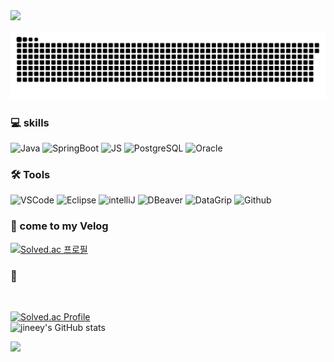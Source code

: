 <img src="https://capsule-render.vercel.app/api?type=waving&color=B3D96C&height=150&section=header&text=jineey's%20Github✨&fontSize=25&fontColor=ffffff&fontAlignY=30" />

![snake gif](https://github.com/jineey030/jineey030/blob/output/github-contribution-grid-snake.svg)

### 💻 skills
![Java](https://img.shields.io/badge/Java-007396.svg?&style=flat&logo=Java&logoColor=white)
![SpringBoot](https://img.shields.io/badge/SpringBoot-6DB33F?style=flat&logo=springboot&logoColor=white)
![JS](https://img.shields.io/badge/javascript-F7DF1E?style=flat&logo=javascript&logoColor=white)
![PostgreSQL](https://img.shields.io/badge/postgresql-007396?style=flat&logo=postgresql&logoColor=white)
![Oracle](https://img.shields.io/badge/Oracle-F80000.svg?&style=flat&logo=Oracle&logoColor=white)

### 🛠️ Tools
![VSCode](https://img.shields.io/badge/VisualStudioCode-007ACC?style=flat&logo=VisualStudioCode&logoColor=white)
![Eclipse](https://img.shields.io/badge/eclipseide-2C2255?style=flat&logo=eclipseide&logoColor=white)
![intelliJ](https://img.shields.io/badge/intellijidea-000000?style=flat&logo=intellijidea&logoColor=white)
![DBeaver](https://img.shields.io/badge/dbeaver-382923?style=flat&logo=dbeaver&logoColor=white)
![DataGrip](https://img.shields.io/badge/datagrip-000000?style=flat&logo=datagrip&logoColor=white)
![Github](https://img.shields.io/badge/github-181717?style=flat&logo=github&logoColor=white)

### 🏡 come to my Velog
[![Solved.ac 프로필](http://mazassumnida.wtf/api/mini/generate_badge?boj=jineey0_0)](https://solved.ac/jineey0_0)

### 🌱
<br>

[![Solved.ac Profile](http://mazassumnida.wtf/api/v2/generate_badge?boj=jineey0_0)](https://solved.ac/jineey0_0/)
<br>
![jineey's GitHub stats](https://github-readme-stats.vercel.app/api?username=jineey030&show_icons=true&theme=shadow_green)

<img src="https://capsule-render.vercel.app/api?type=waving&color=B3D96C&height=150&section=footer" />
